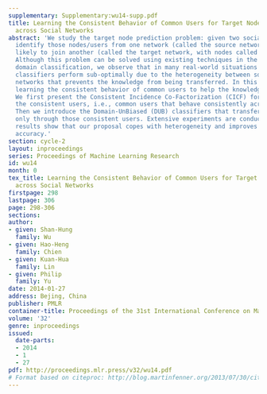 ```yaml
---
supplementary: Supplementary:wu14-supp.pdf
title: Learning the Consistent Behavior of Common Users for Target Node Prediction
  across Social Networks
abstract: 'We study the target node prediction problem: given two social networks,
  identify those nodes/users from one network (called the source network) who are
  likely to join another (called the target network, with nodes called target nodes).
  Although this problem can be solved using existing techniques in the field of cross
  domain classification, we observe that in many real-world situations the cross-domain
  classifiers perform sub-optimally due to the heterogeneity between source and target
  networks that prevents the knowledge from being transferred. In this paper, we propose
  learning the consistent behavior of common users to help the knowledge transfer.
  We first present the Consistent Incidence Co-Factorization (CICF) for identifying
  the consistent users, i.e., common users that behave consistently across networks.
  Then we introduce the Domain-UnBiased (DUB) classifiers that transfer knowledge
  only through those consistent users. Extensive experiments are conducted and the
  results show that our proposal copes with heterogeneity and improves prediction
  accuracy.'
section: cycle-2
layout: inproceedings
series: Proceedings of Machine Learning Research
id: wu14
month: 0
tex_title: Learning the Consistent Behavior of Common Users for Target Node Prediction
  across Social Networks
firstpage: 298
lastpage: 306
page: 298-306
sections: 
author:
- given: Shan-Hung
  family: Wu
- given: Hao-Heng
  family: Chien
- given: Kuan-Hua
  family: Lin
- given: Philip
  family: Yu
date: 2014-01-27
address: Bejing, China
publisher: PMLR
container-title: Proceedings of the 31st International Conference on Machine Learning
volume: '32'
genre: inproceedings
issued:
  date-parts:
  - 2014
  - 1
  - 27
pdf: http://proceedings.mlr.press/v32/wu14.pdf
# Format based on citeproc: http://blog.martinfenner.org/2013/07/30/citeproc-yaml-for-bibliographies/
---
```

